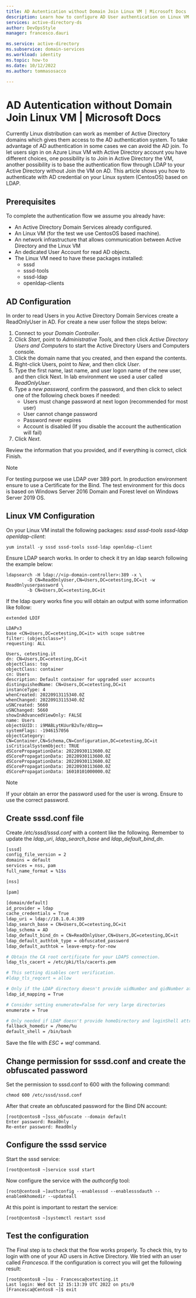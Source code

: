```yaml
---
title: AD Autentication without Domain Join Linux VM | Microsoft Docs
description: Learn how to configure AD User authentication on Linux VM without Active Directory Domain Services Join.
services: active-directory-ds
author: DevOpsStyle
manager: francesco.dauri

ms.service: active-directory
ms.subservice: domain-services
ms.workload: identity
ms.topic: how-to
ms.date: 10/12/2022
ms.author: tommasosacco

---
```


# AD Autentication without Domain Join Linux VM | Microsoft Docs

Currently Linux distribution can work as member of Active Directory domains which gives them access to the AD authentication system. To take advantage of AD authentication in some cases we can avoid the AD join. To let users sign in on Azure Linux VM with Active Directory account you have different choices, one possibility is to Join in Active Directory the VM, another possibility is to base the authentication flow through LDAP to your Active Directory without Join the VM on AD.
This article shows you how to authenticate with AD credential on your Linux system (CentosOS) based on LDAP.

## Prerequisites

To complete the authentication flow we assume you already have:

* An Active Directory Domain Services already configured.
* An Linux VM (for the test we use CentosOS based machine).
* An network infrastructure that allows communication between Active Directory and the Linux VM
* An dedicated User Account for read AD objects.
* The Linux VM need to have these packages installed:
    - sssd 
    - sssd-tools 
    - sssd-ldap
    - openldap-clients

## AD Configuration

In order to read Users in you Active Directory Domain Services create a ReadOnlyUser in AD. For create a new user follow the steps below:

1. Connect to your *Domain Controller*.
2. Click *Start*, point to *Administrative Tools*, and then click *Active Directory Users and Computers* to start the Active Directory Users and Computers console.
3. Click the domain name that you created, and then expand the contents.
4. Right-click Users, point to *New*, and then click *User*.
5. Type the first name, last name, and user logon name of the new user, and then click Next. In lab environment we used a user called *ReadOnlyUser*.
6. Type a *new password*, confirm the password, and then click to select one of the following check boxes if needed:
    - Users must change password at next logon (recommended for most user)
    - User cannot change password
    - Password never expires
    - Account is disabled (If you disable the account the authentication will fail)
7. Click *Next*.

Review the information that you provided, and if everything is correct, click Finish.

> [!NOTE]
> For testing purpose we use LDAP over 389 port. In production environment ensure to use a Certificate for the Bind. The test environment for this docs is based on Windows Server 2016 Domain and Forest level on Windows Server 2019 OS.

## Linux VM Configuration

On your Linux VM install the following packages: *sssd sssd-tools sssd-ldap openldap-client*:

```console
yum install -y sssd sssd-tools sssd-ldap openldap-client
```

Ensure LDAP search works. In order to check it try an ldap search following the example below:

```console
ldapsearch -H ldap://<ip-domain-controller>:389 -x \
        -D CN=ReadOnlyUser,CN=Users,DC=cetesting,DC=it -w Read0nlyuserpassword \
        -b CN=Users,DC=cetesting,DC=it
```

If the ldap query works fine you will obtain an output with some information like follow:

```console
extended LDIF

LDAPv3
base <CN=Users,DC=cetesting,DC=it> with scope subtree
filter: (objectclass=*)
requesting: ALL

Users, cetesting.it
dn: CN=Users,DC=cetesting,DC=it
objectClass: top
objectClass: container
cn: Users
description: Default container for upgraded user accounts
distinguishedName: CN=Users,DC=cetesting,DC=it
instanceType: 4
whenCreated: 20220913115340.0Z
whenChanged: 20220913115340.0Z
uSNCreated: 5660
uSNChanged: 5660
showInAdvancedViewOnly: FALSE
name: Users
objectGUID:: i9MABLytKUurB2uTe/dOzg==
systemFlags: -1946157056
objectCategory: CN=Container,CN=Schema,CN=Configuration,DC=cetesting,DC=it
isCriticalSystemObject: TRUE
dSCorePropagationData: 20220930113600.0Z
dSCorePropagationData: 20220930113600.0Z
dSCorePropagationData: 20220930113600.0Z
dSCorePropagationData: 20220930113600.0Z
dSCorePropagationData: 16010101000000.0Z
```

> [!NOTE]
> If your obtain an error the password used for the user is wrong. Ensure to use the correct password.

## Create sssd.conf file

Create */etc/sssd/sssd.conf* with a content like the following. Remember to update the *ldap_uri*, *ldap_search_base* and *ldap_default_bind_dn*.

```bash
[sssd]
config_file_version = 2
domains = default
services = nss, pam
full_name_format = %1$s

[nss]

[pam]

[domain/default]
id_provider = ldap
cache_credentials = True
ldap_uri = ldap://10.1.0.4:389
ldap_search_base = CN=Users,DC=cetesting,DC=it
ldap_schema = AD
ldap_default_bind_dn = CN=ReadOnlyUser,CN=Users,DC=cetesting,DC=it
ldap_default_authtok_type = obfuscated_password
ldap_default_authtok = leave-empty-for-now

# Obtain the CA root certificate for your LDAPS connection.
ldap_tls_cacert = /etc/pki/tls/cacerts.pem

# This setting disables cert verification.
#ldap_tls_reqcert = allow

# Only if the LDAP directory doesn't provide uidNumber and gidNumber attributes
ldap_id_mapping = True

# Consider setting enumerate=False for very large directories
enumerate = True

# Only needed if LDAP doesn't provide homeDirectory and loginShell attributes
fallback_homedir = /home/%u
default_shell = /bin/bash
```

Save the file with *ESC + wq!* command.

## Change permission for sssd.conf and create the obfuscated password

Set the permission to sssd.conf to 600 with the following command:

```console
chmod 600 /etc/sssd/sssd.conf
```

After that create an obfuscated password for the Bind DN account:

```console
[root@centos8 ~]sss_obfuscate --domain default
Enter password: Read0nly
Re-enter password: Read0nly
```

## Configure the sssd service

Start the sssd service:

```console
[root@centos8 ~]service sssd start
```

Now configure the service with the *authconfig* tool:

```console
[root@centos8 ~]authconfig --enablesssd --enablesssdauth --enablemkhomedir --updateall
```

At this point is important to restart the service:

```console
[root@centos8 ~]systemctl restart sssd
```

## Test the configuration

The Final step is to check that the flow works properly. To check this, try to login with one of your AD users in Active Directory. We tried with an user called *Francesca*. If the configuration is correct you will get the following result:

```console
[root@centos8 ~]su - Francesca@cetesting.it
Last login: Wed Oct 12 15:13:39 UTC 2022 on pts/0
[Francesca@Centos8 ~]$ exit

```

<!-- INTERNAL LINKS -->
[create-azure-ad-tenant]: ../active-directory/fundamentals/sign-up-organization.md
[associate-azure-ad-tenant]: ../active-directory/fundamentals/active-directory-how-subscriptions-associated-directory.md
[create-azure-ad-ds-instance]: tutorial-create-instance.md
